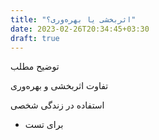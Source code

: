 ```yaml
---
title: "اثربخشی یا بهره‌وری؟"
date: 2023-02-26T20:34:45+03:30
draft: true
---
```


توضیح مطلب

تفاوت اثربخشی و بهره‌وری

استفاده در زندگی شخصی
* برای تست